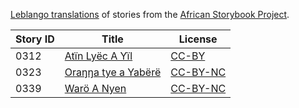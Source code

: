[Leblango translations](http://my.africanstorybook.org/language/leblango) of stories from the [African Storybook Project](http://my.africanstorybook.org).

Story ID | Title | License
-------- | ----- | -------
0312 | [Atïn Lyëc A Yïl](http://my.africanstorybook.org/stories/atïn-lyëc-yïl) | [CC-BY](https://creativecommons.org/licenses/by/3.0/)
0323 | [Oraŋŋa tye a Yabërë](http://my.africanstorybook.org/stories/oraŋŋ-tye-yabërë) | [CC-BY-NC](https://creativecommons.org/licenses/by-nc/3.0/)
0339 | [Warö A Nyen](http://my.africanstorybook.org/stories/warö-nyen) | [CC-BY-NC](https://creativecommons.org/licenses/by-nc/3.0/)
